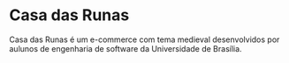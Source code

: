 # Casa das Runas

Casa das Runas é um e-commerce com tema medieval desenvolvidos por aulunos de engenharia de software da Universidade de Brasília.
